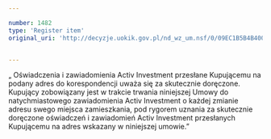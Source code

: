 ```yaml
---

number: 1482
type: 'Register item'
original_uri: 'http://decyzje.uokik.gov.pl/nd_wz_um.nsf/0/09EC1B5B4B400554C125748F0040CA0C?OpenDocument'


---
```


„ Oświadczenia i zawiadomienia Activ Investment przesłane Kupującemu na podany adres do korespondencji uważa się za skutecznie doręczone. Kupujący zobowiązany jest w trakcie trwania niniejszej Umowy do natychmiastowego zawiadomienia Activ Investment o każdej zmianie adresu swego miejsca zamieszkania, pod rygorem uznania za skutecznie doręczone oświadczeń i zawiadomień Activ Investment przesłanych Kupującemu na adres wskazany w niniejszej umowie.”
